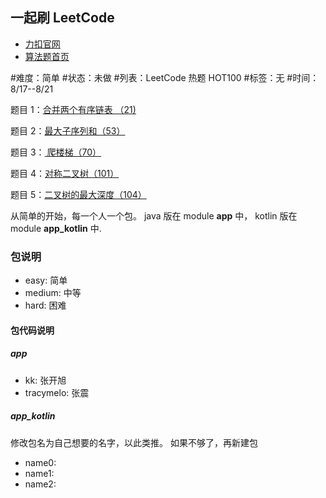 ## 一起刷 LeetCode

- [力扣官网](https://leetcode-cn.com/)
- [算法题首页](https://leetcode-cn.com/problemset/algorithms/)


#难度：简单
#状态：未做
#列表：LeetCode 热题 HOT100 
#标签：无
#时间：8/17--8/21

题目 1：[合并两个有序链表  （21)](https://leetcode-cn.com/problems/merge-two-sorted-lists/)

题目 2：[最大子序列和（53）](https://leetcode-cn.com/problems/maximum-subarray/)   

题目 3：[ 爬楼梯（70）](https://leetcode-cn.com/problems/climbing-stairs/)   

题目 4：[对称二叉树（101）](https://leetcode-cn.com/problems/symmetric-tree/)   

题目 5：[二叉树的最大深度（104）](https://leetcode-cn.com/problems/maximum-depth-of-binary-tree/)   


从简单的开始，每一个人一个包。 java 版在 module **app** 中， kotlin 版在 module **app_kotlin** 中.

### 包说明

- easy: 简单
- medium: 中等
- hard: 困难

#### 包代码说明

##### app

- kk: 张开旭
- tracymelo: 张震

##### app_kotlin

修改包名为自己想要的名字，以此类推。 如果不够了，再新建包

- name0:
- name1:
- name2:
